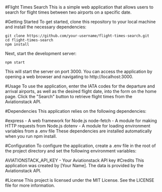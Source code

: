 #Flight 
Times Search
This is a simple web application that allows users to search for flight times between two airports on a specific date.

#Getting Started
To get started, clone this repository to your local machine and install the necessary dependencies:

```
git clone https://github.com/your-username/flight-times-search.git
cd flight-times-search
npm install
```

Next, start the development server:

```
npm start
```

This will start the server on port 3000. You can access the application by opening a web browser and navigating to http://localhost:3000.

#Usage
To use the application, enter the IATA codes for the departure and arrival airports, as well as the desired flight date, into the form on the home page. Click the "Search" button to retrieve flight times from the Aviationstack API.

#Dependencies
This application relies on the following dependencies:

#express - A web framework for Node.js
node-fetch - A module for making HTTP requests from Node.js
dotenv - A module for loading environment variables from a .env file
These dependencies are installed automatically when you run npm install.

#Configuration
To configure the application, create a .env file in the root of the project directory and set the following environment variables:

AVIATIONSTACK_API_KEY - Your Aviationstack API key
#Credits
This application was created by [Your Name]. The data is provided by the Aviationstack API.

#License
This project is licensed under the MIT License. See the LICENSE file for more information.



